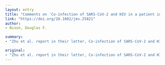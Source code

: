 ```yaml
---
layout: entry
title: "Comments on 'Co-infection of SARS-CoV-2 and HIV in a patient in Wuhan city, China'"
link: "https://doi.org/10.1002/jmv.25821"
author:
- Nixon, Douglas F.

summary:
- "Zhu et al. report in their letter, Co-infection of SARS-CoV-2 and HIV in a patient in Wuhan city, China. There are doubts that this patient is living with HIV. Additional information would be needed to confirm it. The antiretroviral drug treatment mentioned is not within the standard guidelines for someone infected with HIV. This article is protected by copyright. All rights reserved."

original:
- "Zhu et al. report in their letter, Co-infection of SARS-CoV-2 and HIV in a patient in Wuhan city, China, a case of COVID19 in an HIV infected patient(1) . However, from the details given in the report, there are doubts that this patient is living with HIV, and additional information would be needed to confirm it. In addition, the antiretroviral drug treatment mentioned is not within the standard guidelines for someone infected with HIV. This article is protected by copyright. All rights reserved."
---
```


